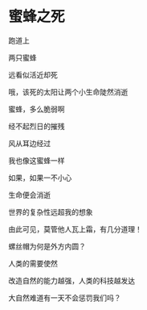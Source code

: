 # 蜜蜂之死

跑道上

两只蜜蜂

远看似活近却死

哦，该死的太阳让两个小生命陡然消逝

蜜蜂，多么脆弱啊

经不起烈日的摧残

风从耳边经过

我也像这蜜蜂一样

如果，如果一不小心

生命便会消逝

世界的复杂性远超我的想象

由此可见，莫管他人瓦上霜，有几分道理！

螺丝帽为何是外方内圆？

人类的需要使然

改造自然的能力越强，人类的科技越发达

大自然难道有一天不会惩罚我们吗？
